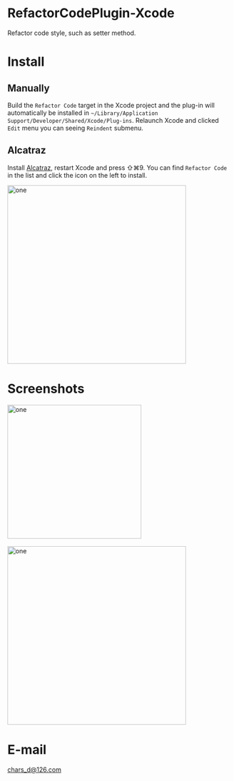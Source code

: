 # RefactorCodePlugin-Xcode
Refactor code style, such as setter method.

# Install
## Manually

Build the `Refactor Code` target in the Xcode project and the plug-in will automatically be installed in `~/Library/Application Support/Developer/Shared/Xcode/Plug-ins`. Relaunch Xcode and clicked `Edit` menu you can seeing `Reindent` submenu.
## Alcatraz

Install [Alcatraz](http://alcatraz.io/), restart Xcode and press ⇧⌘9. You can find `Refactor Code` in the list and click the icon on the left to install.</br>

<img alt="one" src="https://raw.github.com/charsdavy/RefactorCodePlugin-Xcode/master/screenshots/Alcatraz-install.png" width= "400">

# Screenshots
<img alt="one" src="https://raw.github.com/charsdavy/RefactorCodePlugin-Xcode/master/screenshots/menu.png" width= "300">
</br></br>
<img alt="one" src="https://raw.github.com/charsdavy/RefactorCodePlugin-Xcode/master/screenshots/window.png" width= "400">

# E-mail
chars_d@126.com
